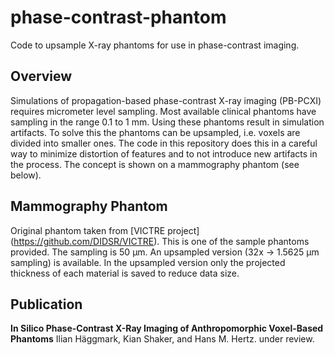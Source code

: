 # phase-contrast-phantom

Code to upsample X-ray phantoms for use in phase-contrast imaging.

## Overview 

Simulations of propagation-based phase-contrast X-ray imaging (PB-PCXI) requires micrometer level sampling. Most available clinical phantoms have sampling in the range 0.1 to 1 mm. Using these phantoms result in simulation artifacts. To solve this the phantoms can be upsampled, i.e. voxels are divided into smaller ones. The code in this repository does this in a careful way to minimize distortion of features and to not introduce new artifacts in the process. The concept is shown on a mammography phantom (see below).


## Mammography Phantom

Original phantom taken from [VICTRE project] (https://github.com/DIDSR/VICTRE). This is one of the sample phantoms provided. The sampling is 50 µm. An upsampled version (32x -> 1.5625 µm sampling) is available. In the upsampled version only the projected thickness of each material is saved to reduce data size. 


## Publication

__In Silico Phase-Contrast X-Ray Imaging of Anthropomorphic Voxel-Based Phantoms__
Ilian Häggmark, Kian Shaker, and Hans M. Hertz. under review.




